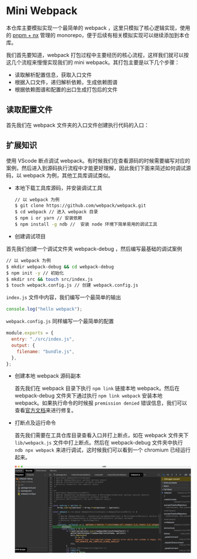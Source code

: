 # Mini Webpack

本仓库主要模拟实现一个最简单的 webpack ，这里只模拟了核心逻辑实现，使用的 [pnpm + nx](https://fengnzl.github.io/translation/setup-monorepo-with-PNPM-and-speed-it-up-with-Nx.html#%E6%B7%BB%E5%8A%A0-remix-%E5%BA%94%E7%94%A8%E7%A8%8B%E5%BA%8F) 管理的 monorepo，便于后续有相关模拟实现可以继续添加到本仓库。

我们首先要知道，webpack 打包过程中主要经历的核心流程，这样我们就可以按这几个流程来慢慢实现我们的 mini webpack。其打包主要是以下几个步骤：

- 读取解析配置信息，获取入口文件
- 根据入口文件，递归解析依赖，生成依赖图谱
- 根据依赖图谱和配置的出口生成打包后的文件

## 读取配置文件

首先我们在 webpack 文件夹的入口文件创建执行代码的入口：



## 扩展知识

使用 VScode 断点调试 webpack。有时候我们在查看源码的时候需要编写对应的案例，然后进入到源码执行流程中才能更好理解，因此我们下面来简述如何调试源码，以 webpack 为例，其他工具库调试类似。

- 本地下载工具库源码，并安装调试工具

  ```bash
  // 以 webpack 为例
  $ git clone https://github.com/webpack/webpack.git
  $ cd webpack // 进入 webpack 目录
  $ npm i or yarn // 安装依赖
  $ npm install -g ndb //  安装 node 环境下简单易用的调试工具
  ```

- 创建调试项目

首先我们创建一个调试文件夹  webpack-debug ，然后编写最基础的调试案例

```bash
// 以 webpack 为例
$ mkdir webpack-debug && cd webpack-debug
$ npm init -y // 初始化
$ mkdir src && touch src/index.js
$ touch webpack.config.js // 创建 webpack.config.js
```

`index.js`  文件中内容，我们编写一个最简单的输出

```js
console.log("hello webpack");
```

`webpack.config.js` 同样编写一个最简单的配置

```js
module.exports = {
  entry: "./src/index.js",
  output: {
    filename: "bundle.js",
  },
};
```

- 创建本地 webpack 源码副本

  首先我们在 webpack 目录下执行 `npm link` 链接本地 webpack。然后在 webpack-debug 文件夹下通过执行 `npm link webpack` 安装本地 webpack。如果执行命令的时候报 `premission denied` 错误信息，我们可以查看[官方文档](https://docs.npmjs.com/resolving-eacces-permissions-errors-when-installing-packages-globally)来进行修复。

- 打断点及运行命令

  首先我们需要在工具仓库目录查看入口并打上断点，如在 webpack 文件夹下 `lib/webpack.js` 文件中打上断点。然后在 webpack-debug 文件夹中执行 `ndb npx webpack` 来进行调试，这时候我们可以看到一个 chromium 已经运行起来。

  ![ndb-npx-webpack](https://raw.githubusercontent.com/fengnzl/HexoImages/master/blog/image-20221211002648308%E7%9A%84%E5%89%AF%E6%9C%AC.png)

  
